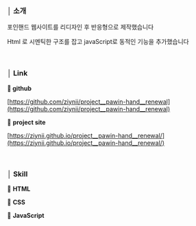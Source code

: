 
### │ 소개

포인핸드 웹사이트를 리디자인 후 반응형으로 제작했습니다

Html 로 시멘틱한 구조를 잡고 javaScript로 동적인 기능을 추가했습니다

<br />

### │ Link

**🔗 github**

[https://github.com/ziynii/project__pawin-hand__renewal](https://github.com/ziynii/project__pawin-hand__renewal)

🔗 **project site**

[https://ziynii.github.io/project__pawin-hand__renewal/](https://ziynii.github.io/project__pawin-hand__renewal/)


<br />

### │ Skill

🔸 **HTML**

🔸 **CSS**

🔸 **JavaScript**

<br />



